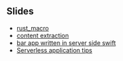 ## Slides

- [rust_macro](?name=rust_macro)
- [content extraction](?name=content_extraction)
- [bar app written in server side swift](?name=bar_app)
- [Serverless application tips](?name=serverless_app_tips)
